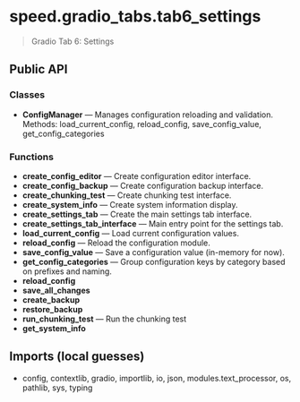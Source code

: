 # speed.gradio_tabs.tab6_settings

> Gradio Tab 6: Settings

## Public API

### Classes
- **ConfigManager** — Manages configuration reloading and validation.  
  Methods: load_current_config, reload_config, save_config_value, get_config_categories

### Functions
- **create_config_editor** — Create configuration editor interface.
- **create_config_backup** — Create configuration backup interface.
- **create_chunking_test** — Create chunking test interface.
- **create_system_info** — Create system information display.
- **create_settings_tab** — Create the main settings tab interface.
- **create_settings_tab_interface** — Main entry point for the settings tab.
- **load_current_config** — Load current configuration values.
- **reload_config** — Reload the configuration module.
- **save_config_value** — Save a configuration value (in-memory for now).
- **get_config_categories** — Group configuration keys by category based on prefixes and naming.
- **reload_config**
- **save_all_changes**
- **create_backup**
- **restore_backup**
- **run_chunking_test** — Run the chunking test
- **get_system_info**

## Imports (local guesses)
- config, contextlib, gradio, importlib, io, json, modules.text_processor, os, pathlib, sys, typing